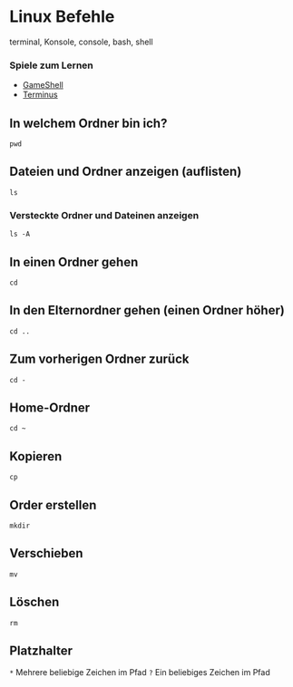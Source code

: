 # Linux Befehle
terminal, Konsole, console, bash, shell

### Spiele zum Lernen
- [GameShell](https://github.com/phyver/GameShell)
- [Terminus](https://web.mit.edu/mprat/Public/web/Terminus/Web/main.html)

## In welchem Ordner bin ich?
`pwd` 

## Dateien und Ordner anzeigen (auflisten)
`ls`
### Versteckte Ordner und Dateinen anzeigen
`ls -A`

## In einen Ordner gehen
`cd`

## In den Elternordner gehen (einen Ordner höher)
`cd ..`

## Zum vorherigen Ordner zurück
`cd -`

## Home-Ordner
`cd ~`

## Kopieren
`cp`

## Order erstellen
`mkdir`

## Verschieben
`mv`

## Löschen
`rm`

## Platzhalter
`*` Mehrere beliebige Zeichen im Pfad
`?` Ein beliebiges Zeichen im Pfad
